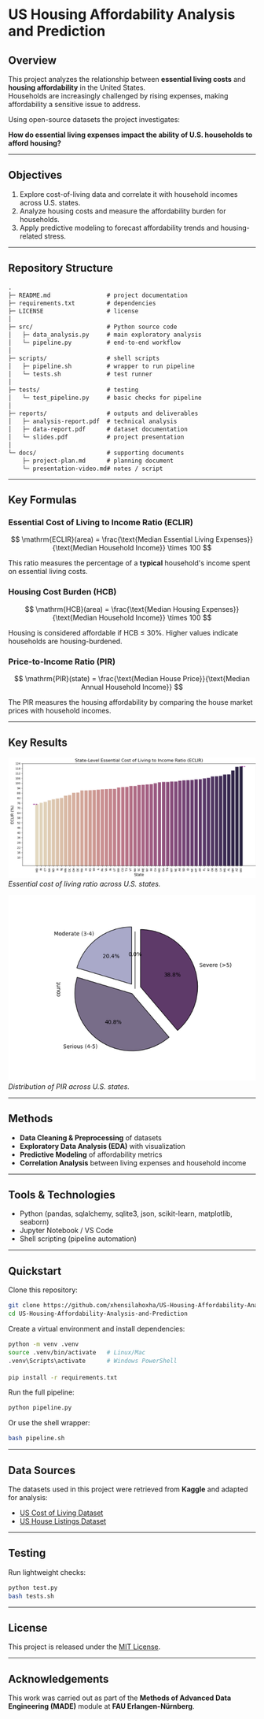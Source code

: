 # US Housing Affordability Analysis and Prediction

## Overview
This project analyzes the relationship between **essential living costs** and **housing affordability** in the United States.  
Households are increasingly challenged by rising expenses, making affordability a sensitive issue to address.  

Using open-source datasets the project investigates:

**How do essential living expenses impact the ability of U.S. households to afford housing?**

---

## Objectives
1. Explore cost-of-living data and correlate it with household incomes across U.S. states.  
2. Analyze housing costs and measure the affordability burden for households.  
3. Apply predictive modeling to forecast affordability trends and housing-related stress.  

---

## Repository Structure
```
.
├─ README.md                # project documentation
├─ requirements.txt         # dependencies
├─ LICENSE                  # license
│
├─ src/                     # Python source code
│   ├─ data_analysis.py     # main exploratory analysis
│   └─ pipeline.py          # end-to-end workflow
│
├─ scripts/                 # shell scripts
│   ├─ pipeline.sh          # wrapper to run pipeline
│   └─ tests.sh             # test runner
│
├─ tests/                   # testing
│   └─ test_pipeline.py     # basic checks for pipeline
│
├─ reports/                 # outputs and deliverables
│   ├─ analysis-report.pdf  # technical analysis
│   ├─ data-report.pdf      # dataset documentation
│   └─ slides.pdf           # project presentation
│
└─ docs/                    # supporting documents
    ├─ project-plan.md      # planning document
    └─ presentation-video.md# notes / script
```

---
## Key Formulas

### Essential Cost of Living to Income Ratio (ECLIR)

$$
\mathrm{ECLIR}(area) = \frac{\text{Median Essential Living Expenses}}{\text{Median Household Income}} \times 100
$$

This ratio measures the percentage of a **typical** household's income spent on essential living costs.

### Housing Cost Burden (HCB)

$$
\mathrm{HCB}(area) = \frac{\text{Median Housing Expenses}}{\text{Median Household Income}} \times 100
$$

Housing is considered affordable if HCB ≤ 30%. Higher values indicate households are housing-burdened.

### Price-to-Income Ratio (PIR)

$$
\mathrm{PIR}(state) = \frac{\text{Median House Price}}{\text{Median Annual Household Income}}
$$

The PIR measures the housing affordability by comparing the house market prices with household incomes.

---  

## Key Results   

![Essential Cost of Living-to-Income Ratio](images/eclir.png)   
*Essential cost of living ratio across U.S. states.*  

![Price-to-Income Ratio](images/p1r.png)   
*Distribution of PIR across U.S. states.*

---  
## Methods
- **Data Cleaning & Preprocessing** of datasets  
- **Exploratory Data Analysis (EDA)** with visualization  
- **Predictive Modeling** of affordability metrics  
- **Correlation Analysis** between living expenses and household income  

---

## Tools & Technologies
- Python (pandas, sqlalchemy, sqlite3, json, scikit-learn, matplotlib, seaborn)  
- Jupyter Notebook / VS Code  
- Shell scripting (pipeline automation)  

---

## Quickstart

Clone this repository:
```bash
git clone https://github.com/xhensilahoxha/US-Housing-Affordability-Analysis-and-Prediction.git
cd US-Housing-Affordability-Analysis-and-Prediction
```

Create a virtual environment and install dependencies:
```bash
python -m venv .venv
source .venv/bin/activate   # Linux/Mac
.venv\Scripts\activate      # Windows PowerShell

pip install -r requirements.txt
```

Run the full pipeline:
```bash
python pipeline.py
```

Or use the shell wrapper:
```bash
bash pipeline.sh
```

---

## Data Sources
The datasets used in this project were retrieved from **Kaggle** and adapted for analysis:
- [US Cost of Living Dataset](https://www.kaggle.com/datasets/asaniczka/us-cost-of-living-dataset-3171-counties)  
- [US House Listings Dataset](https://www.kaggle.com/datasets/febinphilips/us-house-listings-2023)  

---

## Testing
Run lightweight checks:
```bash
python test.py
bash tests.sh
```

---

## License
This project is released under the [MIT License](LICENSE).

---

## Acknowledgements
This work was carried out as part of the **Methods of Advanced Data Engineering (MADE)** module at **FAU Erlangen-Nürnberg**.
